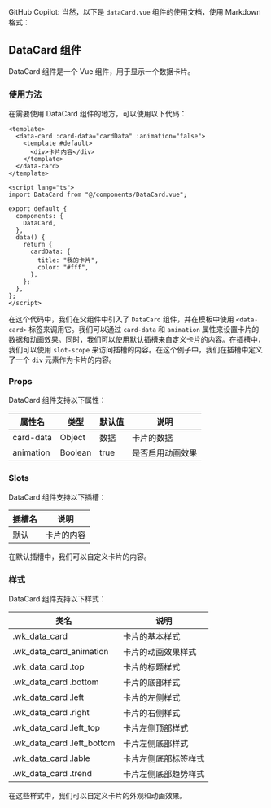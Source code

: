 GitHub Copilot: 当然，以下是 `dataCard.vue` 组件的使用文档，使用 Markdown 格式：

## DataCard 组件

DataCard 组件是一个 Vue 组件，用于显示一个数据卡片。

### 使用方法

在需要使用 DataCard 组件的地方，可以使用以下代码：

```vue
<template>
  <data-card :card-data="cardData" :animation="false">
    <template #default>
      <div>卡片内容</div>
    </template>
  </data-card>
</template>

<script lang="ts">
import DataCard from "@/components/DataCard.vue";

export default {
  components: {
    DataCard,
  },
  data() {
    return {
      cardData: {
        title: "我的卡片",
        color: "#fff",
      },
    };
  },
};
</script>
```

在这个代码中，我们在父组件中引入了 `DataCard` 组件，并在模板中使用 `<data-card>` 标签来调用它。我们可以通过 `card-data` 和 `animation` 属性来设置卡片的数据和动画效果。同时，我们可以使用默认插槽来自定义卡片的内容。在插槽中，我们可以使用 `slot-scope` 来访问插槽的内容。在这个例子中，我们在插槽中定义了一个 `div` 元素作为卡片的内容。

### Props

DataCard 组件支持以下属性：

| 属性名    | 类型    | 默认值 | 说明             |
| --------- | ------- | ------ | ---------------- |
| card-data | Object  | 数据   | 卡片的数据       |
| animation | Boolean | true   | 是否启用动画效果 |

### Slots

DataCard 组件支持以下插槽：

| 插槽名 | 说明         |
| ------ | ------------ |
| 默认   | 卡片的内容   |

在默认插槽中，我们可以自定义卡片的内容。

### 样式

DataCard 组件支持以下样式：

| 类名                 | 说明                   |
| -------------------- | ---------------------- |
| .wk_data_card         | 卡片的基本样式         |
| .wk_data_card_animation | 卡片的动画效果样式     |
| .wk_data_card .top     | 卡片的标题样式         |
| .wk_data_card .bottom  | 卡片的底部样式         |
| .wk_data_card .left    | 卡片的左侧样式         |
| .wk_data_card .right   | 卡片的右侧样式         |
| .wk_data_card .left_top | 卡片左侧顶部样式       |
| .wk_data_card .left_bottom | 卡片左侧底部样式       |
| .wk_data_card .lable   | 卡片左侧底部标签样式   |
| .wk_data_card .trend   | 卡片左侧底部趋势样式   |

在这些样式中，我们可以自定义卡片的外观和动画效果。